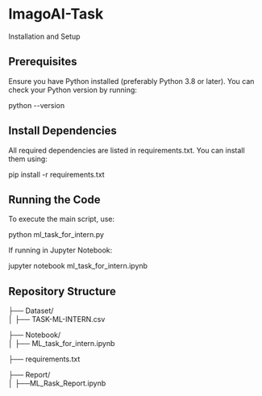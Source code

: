 # ImagoAI-Task
Installation and Setup

## Prerequisites

Ensure you have Python installed (preferably Python 3.8 or later). 
You can check your Python version by running:

python --version

## Install Dependencies

All required dependencies are listed in requirements.txt. You can install them using:

pip install -r requirements.txt

## Running the Code

To execute the main script, use:

python ml_task_for_intern.py

If running in Jupyter Notebook:

jupyter notebook ml_task_for_intern.ipynb

## Repository Structure

├── Dataset/                    
│   ├── TASK-ML-INTERN.csv    

├── Notebook/               
│   ├── ML_task_for_intern.ipynb      

├── requirements.txt        

├── Report/           
│   ├──ML_Rask_Report.ipynb              
